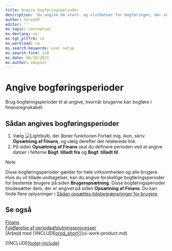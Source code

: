```yaml
---
title: Angive bogføringsperioder
description: 'Du angive de start- og slutdatoer for bogføringen, der skal konfigureres, når brugere kan bogføre i finansregnskabet.'
author: SorenGP
editor: ''
ms.topic: conceptual
ms.devlang: na
ms.tgt_pltfrm: na
ms.workload: na
ms.search.keywords: user setup
ms.search.form: 118
ms.date: 06/16/2021
ms.author: edupont
---
```

# <a name="specify-posting-periods"></a><a name="specify-posting-periods"></a>Angive bogføringsperioder

Brug bogføringsperioder til at angive, hvornår brugerne kan bogføre i finansregnskabet.  

## <a name="to-specify-posting-periods"></a><a name="to-specify-posting-periods"></a>Sådan angives bogføringsperioder

1. Vælg ![Lightbulb, der åbner funktionen Fortæl mig.](media/ui-search/search_small.png "Fortæl mig, hvad du vil foretage dig") ikon, skriv **Opsætning af Finans**, og vælg derefter det relaterede link.  
2. På siden **Opsætning af Finans** skal du definere perioden ved at angive datoer i felterne **Bogf. tilladt fra** og **Bogf. tilladt til**.  

> [!NOTE]  
> Disse bogføringsperioder gælder for hele virksomheden og alle brugere. Hvis du vil tillade undtagelser, kan du angive forskellige bogføringsperioder for bestemte brugere på siden **Brugeropsætning**. Disse bogføringsperioder tilsidesætter dem, der er angivet på siden **Opsætning af Finans**. Du kan finde flere oplysninger i [Sådan opsættes tidsbegrænsninger for brugere](ui-define-granular-permissions.md#to-set-up-time-constraints-for-users).

## <a name="see-also"></a><a name="see-also"></a>Se også

[Finans](finance.md)  
[Fuldførelse af periodeafslutningsprocesser](year-how-complete-period-end-processes.md)  
[Arbejd med [!INCLUDE[prod_short](includes/prod_short.md)]](ui-work-product.md)


[!INCLUDE[footer-include](includes/footer-banner.md)]
